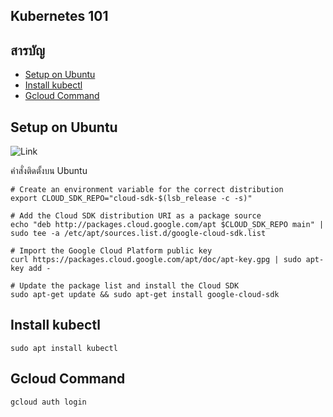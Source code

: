 ## Kubernetes 101

## สารบัญ
- [Setup on Ubuntu](#setup-on-ubuntu)
- [Install kubectl](#install-kubectl)
- [Gcloud Command](#gcloud-command)

## Setup on Ubuntu
![Link](#https://cloud.google.com/sdk/docs/quickstart-debian-ubuntu)<br>

คำสั่งติดตั้งบน Ubuntu<br>
```
# Create an environment variable for the correct distribution
export CLOUD_SDK_REPO="cloud-sdk-$(lsb_release -c -s)"

# Add the Cloud SDK distribution URI as a package source
echo "deb http://packages.cloud.google.com/apt $CLOUD_SDK_REPO main" | sudo tee -a /etc/apt/sources.list.d/google-cloud-sdk.list

# Import the Google Cloud Platform public key
curl https://packages.cloud.google.com/apt/doc/apt-key.gpg | sudo apt-key add -

# Update the package list and install the Cloud SDK
sudo apt-get update && sudo apt-get install google-cloud-sdk
```

## Install kubectl
`sudo apt install kubectl`

## Gcloud Command
`gcloud auth login`